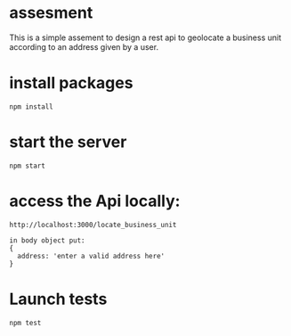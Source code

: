 # assesment
 This is a simple assement to design a rest api to geolocate a business unit according to an address given by a user.

 # install packages
 ```
 npm install

 ```

 # start the server

 ```
 npm start

 ```

 # access the Api locally: 
 ```
 http://localhost:3000/locate_business_unit

 in body object put:
 {
   address: 'enter a valid address here'
 }

 ```

 # Launch tests
```
npm test

```
